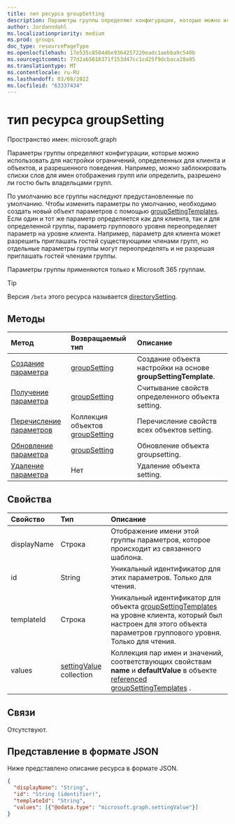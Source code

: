 ```yaml
---
title: тип ресурса groupSetting
description: Параметры группы определяют конфигурации, которые можно использовать для настройки ограничений, определенных для клиента и объектов, и разрешенного поведения. Например, можно заблокировать списки слов для имен отображения групп или определить, разрешено ли гостю быть владельцами групп.
author: Jordanndahl
ms.localizationpriority: medium
ms.prod: groups
doc_type: resourcePageType
ms.openlocfilehash: 17e535c8584d6e9364257220eadc1aebba9c540b
ms.sourcegitcommit: 77d2ab5018371f153d47cc1cd25f9dcbaca28a95
ms.translationtype: MT
ms.contentlocale: ru-RU
ms.lasthandoff: 03/08/2022
ms.locfileid: "63337434"
---
```

# <a name="groupsetting-resource-type"></a>тип ресурса groupSetting

Пространство имен: microsoft.graph

Параметры группы определяют конфигурации, которые можно использовать для настройки ограничений, определенных для клиента и объектов, и разрешенного поведения. Например, можно заблокировать списки слов для имен отображения групп или определить, разрешено ли гостю быть владельцами групп.

По умолчанию все группы наследуют предустановленные по умолчанию. Чтобы изменить параметры по умолчанию, необходимо создать новый объект параметров с помощью [groupSettingTemplates](groupsettingtemplate.md). Если один и тот же параметр определяется как для клиента, так и для определенной группы, параметр группового уровня переопределяет параметр на уровне клиента. Например, параметр для клиента может разрешить приглашать гостей существующими членами групп, но отдельные параметры группы могут переопределять и не разрешая приглашать гостей членами группы.

Параметры группы применяются только к Microsoft 365 группам.

> [!TIP]
> Версия `/beta` этого ресурса называется [directorySetting](/graph/api/resources/directorysetting?view=graph-rest-beta&preserve-view=true).

## <a name="methods"></a>Методы

| Метод | Возвращаемый тип | Описание |
|:---------------|:--------|:----------|
|[Создание параметра](../api/group-post-settings.md) | [groupSetting](groupsetting.md) |Создание объекта настройки на основе **groupSettingTemplate**.|
|[Получение параметра](../api/groupsetting-get.md) | [groupSetting](groupsetting.md) | Считывание свойств определенного объекта setting. |
|[Перечисление параметров](../api/group-list-settings.md) | Коллекция объектов [groupSetting](groupsetting.md) | Перечисление свойств всех объектов setting. |
|[Обновление параметра](../api/groupsetting-update.md) | [groupSetting](groupsetting.md) | Обновление объекта groupsetting. |
|[Удаление параметра](../api/groupsetting-delete.md) | Нет | Удаление объекта setting. |

## <a name="properties"></a>Свойства

| Свойство | Тип | Описание |
|:---------------|:--------|:----------|
|displayName|Строка| Отображение имени этой группы параметров, которое происходит из связанного шаблона. |
|id|String| Уникальный идентификатор для этих параметров. Только для чтения. |
|templateId|Строка| Уникальный идентификатор для объекта [groupSettingTemplates](groupsettingtemplate.md) на уровне клиента, который был настроен для этого объекта параметров группового уровня. Только для чтения. |
|values|[settingValue](settingvalue.md) collection| Коллекция пар имен и значений, соответствующих свойствам **name** и **defaultValue** в объекте [referenced groupSettingTemplates](groupsettingtemplate.md) . |

## <a name="relationships"></a>Связи

Отсутствуют.

## <a name="json-representation"></a>Представление в формате JSON

Ниже представлено описание ресурса в формате JSON.

<!--{
  "blockType": "resource",
  "openType": true,
  "optionalProperties": [],
  "keyProperty": "id",
  "baseType": "microsoft.graph.entity",
  "@odata.type": "microsoft.graph.groupSetting"
}-->

```json
{
  "displayName": "String",
  "id": "String (identifier)",
  "templateId": "String",
  "values": [{"@odata.type": "microsoft.graph.settingValue"}]
}
```


<!-- uuid: 8fcb5dbc-d5aa-4681-8e31-b001d5168d79
2015-10-25 14:57:30 UTC -->
<!-- {
  "type": "#page.annotation",
  "description": "groupSetting resource",
  "keywords": "",
  "section": "documentation",
  "tocPath": ""
}-->

